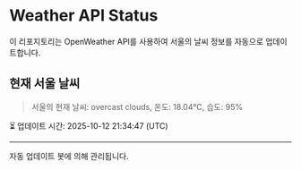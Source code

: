 
# Weather API Status

이 리포지토리는 OpenWeather API를 사용하여 서울의 날씨 정보를 자동으로 업데이트합니다.

## 현재 서울 날씨
> 서울의 현재 날씨: overcast clouds, 온도: 18.04°C, 습도: 95%

⏳ 업데이트 시간: 2025-10-12 21:34:47 (UTC)

---
자동 업데이트 봇에 의해 관리됩니다.
